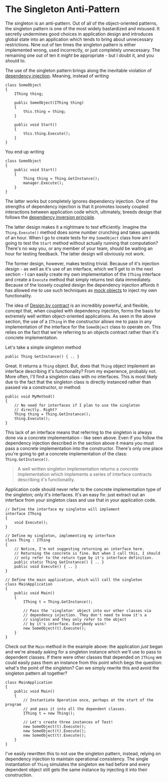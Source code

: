 # The Singleton Anti-Pattern

The singleton is an anti-pattern. Out of all of the object-oriented patterns, the singleton pattern is one of the most widely bastardized and misused. It secretly undermines good choices in application design and introduces global state into an application which tends to bring about unnecessary restrictions. Nine out of ten times the singleton pattern is either implemented wrong, used incorrectly, or just completely unnecessary. The remaining one out of ten it *might* be appropriate - but I doubt it, and you should to.

The use of the singleton pattern brings along the inevitable violation of [dependency injection][1]. Meaning, instead of writing

```
class SomeObject
{
	IThing thing;
	
	public SomeObject(IThing thing)
	{
		this.thing = thing;
	}
	
	public void Start()
	{
		this.thing.Execute();
	}
}
```

You end up writing

```
class SomeObject
{
	public void Start()
	{
		Thing thing = Thing.GetInstance();
		manager.Execute();
	}
}
```

The latter works but completely ignores dependency injection. One of the strengths of dependency injection is that it promotes loosely coupled interactions between application code which, ultimately, breeds design that follows the [dependency inversion principle][2].

The latter design makes it a nightmare to test efficiently. Imagine the `Thing.Execute()` method does some number crunching and takes upwards of an hour. When I go to create tests for my `SomeObject` class how am I going to test the `Start` method without actually running that computation? There's no way you, or any member of your team, should be waiting an hour for testing feedback. The latter design will obviously not work.

The former design, however, makes testing trivial. Because of it's injection design - as well as it's use of an interface, which we'll get to in the next section - I can easily create my own implementation of the `IThing` interface and create a `Execute` method that simply returns test data immediately. Because of the loosely coupled design the dependency injection affords it has allowed me to use such techniques as [mock objects][4] to inject my own functionality.

The idea of [Design by contract][5] is an incredibly powerful, and flexible, concept that, when coupled with dependency injection, forms the basis for extremely well written object-oriented applications. As seen in the above section, the use of a `IThing` in the constructor allows me to pass in any implementation of the interface for the `SomeObject` class to operate on. This relies on the fact that we're referring to an objects contract rather than it's concrete implementation. 

Let's take a simple singleton method

```
public Thing GetInstance() { .. }
```

Great. It returns a `Thing` object. But, does that `Thing` object implement an interface describing it's functionality? From my experience, probably not. More often, I'll find a singleton class with no interfaces. This is most likely due to the fact that the singleton class is directly instanced rather than passed via a constructor, or method:

```
public void MyMethod()
{
	// No need for interfaces if I plan to use the singleton
	// directly. Right?
	Thing thing = Thing.GetInstance();
	thing.Execute();
}
```

This lack of an interface means that referring to the singleton is always done via a concrete implementation - like seen above. Even if you follow the dependency injection described in the section above it means you must pass a concrete implementation into the constructor. There's only one place you're going to get a concrete implementation of the class: `Thing.GetInstance()`. 

> A well written singleton implementation returns a concrete implementation which implements a series of interface contracts describing it's functionality.
 
 Application code should never refer to the concrete implementation type of the singleton; only it's interfaces. It's an easy fix: just extract out an interface from your singleton class and use that in your application code.

```
// Define the interface my singleton will implement
interface IThing
{
	void Execute();
}

// Define my singleton, implementing my interface
class Thing : IThing
{
	// Notice, I'm not suggesting returning an interface here.
	// Returning the concrete is fine. But when I call this, I should
	// only refer to the return type by it's interface definition.
	public static Thing GetInstance() { .. }
	public void Execute() { .. }
}

// Define the main application, which will call the singleton
class MainApplication
{
	public void Main()
	{
		IThing t = Thing.GetInstance();
		
		// Pass the 'singleton' object into our other classes via 
		// dependency injection. They don't need to know it's a 
		// singleton and they only refer to the object 
		// by it's interface. Everybody wins!
		new SomeObject(t).Execute();
	}
}
```

Check out the `Main` method in the example above: the application *just* began and we're already asking for a singleton instance which we'll use to pass to dependent classes. If there were other classes that depended on `IThing` we could easily pass them an instance from this point which begs the question: what's the point of the singleton? Can we simply rewrite this and avoid the singleton pattern all together?

```
class MainApplication
{
	public void Main()
	{
		// Instantiate Operation once, perhaps at the start of the program
		// and pass it into all the dependent classes.
		IThing t = new Thing();

		// Let's create three instances of Test!
		new SomeObject(t).Execute();
		new SomeObject(t).Execute();
		new SomeObject(t).Execute();
	}
}
```

I've easily rewritten this to not use the singleton pattern, instead, relying on dependency injection to maintain operational consistency. The single instantiation of `Thing` simulates the singleton we had before and every dependent object still gets the same instance by injecting it into their construction. 


[1]: https://en.wikipedia.org/wiki/Dependency_injection
[2]: https://en.wikipedia.org/wiki/Dependency_inversion_principle
[3]: https://en.wikipedia.org/wiki/Single_responsibility_principle
[4]: https://en.wikipedia.org/wiki/Mock_object
[5]: https://en.wikipedia.org/wiki/Design_by_contract


